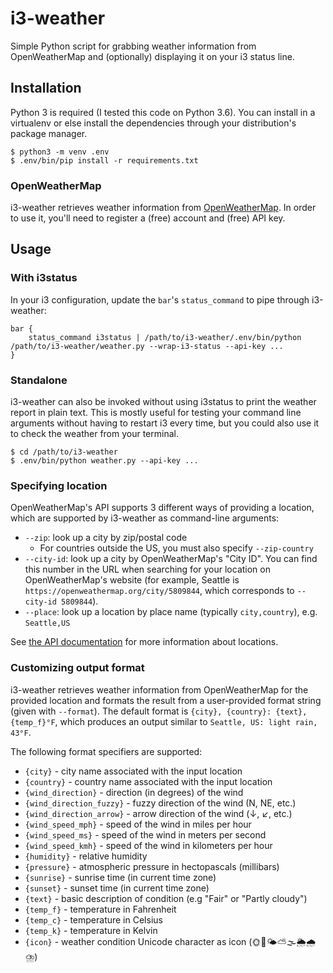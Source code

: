 i3-weather
==========

Simple Python script for grabbing weather information from OpenWeatherMap and
(optionally) displaying it on your i3 status line.

## Installation

Python 3 is required (I tested this code on Python 3.6).  You can install in a
virtualenv or else install the dependencies through your distribution's package
manager.


    $ python3 -m venv .env
    $ .env/bin/pip install -r requirements.txt

### OpenWeatherMap

i3-weather retrieves weather information from [OpenWeatherMap].  In order to use
it, you'll need to register a (free) account and (free) API key.

[OpenWeatherMap]: https://home.openweathermap.org/users/sign_up

## Usage

### With i3status

In your i3 configuration, update the `bar`'s `status_command` to pipe through
i3-weather:


    bar {
        status_command i3status | /path/to/i3-weather/.env/bin/python /path/to/i3-weather/weather.py --wrap-i3-status --api-key ...
    }

### Standalone

i3-weather can also be invoked without using i3status to print the weather
report in plain text.  This is mostly useful for testing your command line
arguments without having to restart i3 every time, but you could also use it to
check the weather from your terminal.


    $ cd /path/to/i3-weather
    $ .env/bin/python weather.py --api-key ...

### Specifying location

OpenWeatherMap's API supports 3 different ways of providing a location, which
are supported by i3-weather as command-line arguments:

  * `--zip`: look up a city by zip/postal code
    - For countries outside the US, you must also specify `--zip-country`
  * `--city-id`: look up a city by OpenWeatherMap's "City ID".  You can find
    this number in the URL when searching for your location on OpenWeatherMap's
    website (for example, Seattle is `https://openweathermap.org/city/5809844`,
    which corresponds to `--city-id 5809844`).
  * `--place`: look up a location by place name (typically `city,country`), e.g.
    `Seattle,US`

See [the API documentation](https://openweathermap.org/current) for more
information about locations.

### Customizing output format

i3-weather retrieves weather information from OpenWeatherMap for the provided
location and formats the result from a user-provided format string (given with
`--format`).  The default format is `{city}, {country}: {text},
{temp_f}°F`, which produces an output similar to `Seattle, US:
light rain, 43°F`.

The following format specifiers are supported:

  - `{city}` - city name associated with the input location
  - `{country}` - country name associated with the input location
  - `{wind_direction}` - direction (in degrees) of the wind
  - `{wind_direction_fuzzy}` - fuzzy direction of the wind (N, NE, etc.)
  - `{wind_direction_arrow}` - arrow direction of the wind (↓, ↙, etc.)
  - `{wind_speed_mph}` - speed of the wind in miles per hour
  - `{wind_speed_ms}` - speed of the wind in meters per second
  - `{wind_speed_kmh}` - speed of the wind in kilometers per hour
  - `{humidity}` - relative humidity
  - `{pressure}` - atmospheric pressure in hectopascals (millibars)
  - `{sunrise}` - sunrise time (in current time zone)
  - `{sunset}` - sunset time (in current time zone)
  - `{text}` - basic description of condition (e.g "Fair" or "Partly cloudy")
  - `{temp_f}` - temperature in Fahrenheit
  - `{temp_c}` - temperature in Celsius
  - `{temp_k}` - temperature in Kelvin
  - `{icon}` - weather condition Unicode character as icon (🌞🌛🌤⛅🌫🌦🌧⛈)
